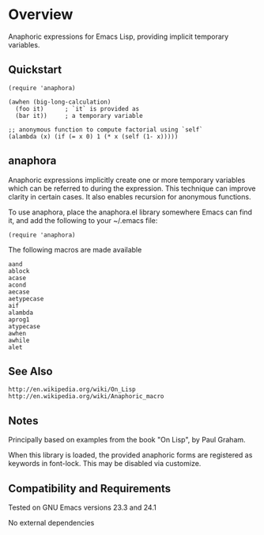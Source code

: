 Overview
========

Anaphoric expressions for Emacs Lisp, providing implicit temporary variables.

Quickstart
----------

	(require 'anaphora)

	(awhen (big-long-calculation)
	  (foo it)      ; `it` is provided as
	  (bar it))     ; a temporary variable

	;; anonymous function to compute factorial using `self`
	(alambda (x) (if (= x 0) 1 (* x (self (1- x)))))

anaphora
--------

Anaphoric expressions implicitly create one or more temporary
variables which can be referred to during the expression.  This
technique can improve clarity in certain cases.  It also enables
recursion for anonymous functions.

To use anaphora, place the anaphora.el library somewhere
Emacs can find it, and add the following to your ~/.emacs file:

	(require 'anaphora)

The following macros are made available

	aand
	ablock
	acase
	acond
	aecase
	aetypecase
	aif
	alambda
	aprog1
	atypecase
	awhen
	awhile
    alet

See Also
--------

	http://en.wikipedia.org/wiki/On_Lisp
	http://en.wikipedia.org/wiki/Anaphoric_macro

Notes
-----

Principally based on examples from the book "On Lisp", by Paul Graham.

When this library is loaded, the provided anaphoric forms are
registered as keywords in font-lock. This may be disabled via
customize.

Compatibility and Requirements
------------------------------

Tested on GNU Emacs versions 23.3 and 24.1

No external dependencies
